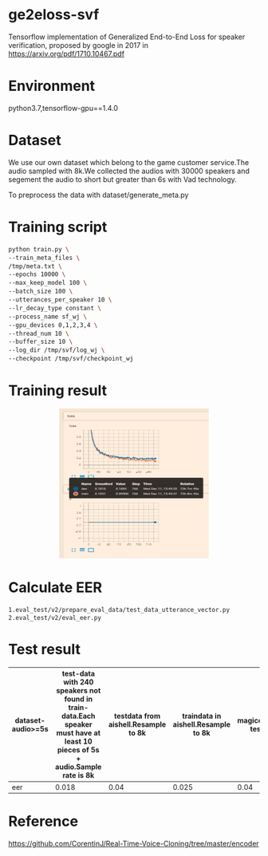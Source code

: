 # ge2eloss-svf
Tensorflow implementation of Generalized End-to-End Loss for speaker verification, proposed by google in 2017 in https://arxiv.org/pdf/1710.10467.pdf

# Environment
python3.7,tensorflow-gpu==1.4.0

# Dataset
We use our own dataset which belong to the game customer service.The audio sampled with 8k.We collected the audios with 30000 speakers and segement the audio to short but greater than 6s with Vad technology.

To preprocess the data with dataset/generate_meta.py

# Training script

```bash
python train.py \
--train_meta_files \
/tmp/meta.txt \
--epochs 10000 \
--max_keep_model 100 \
--batch_size 100 \
--utterances_per_speaker 10 \
--lr_decay_type constant \
--process_name sf_wj \
--gpu_devices 0,1,2,3,4 \
--thread_num 10 \
--buffer_size 10 \
--log_dir /tmp/svf/log_wj \
--checkpoint /tmp/svf/checkpoint_wj
```
# Training result

<div align=center>
  <img src="https://github.com/aijianiula0601/ge2eloss-svf/blob/master/imgs/ge2e_train.jpg"  alt="训练展示" width = "300" height = "300" />
</div>

# Calculate EER

```
1.eval_test/v2/prepare_eval_data/test_data_utterance_vector.py
2.eval_test/v2/eval_eer.py
```

# Test result

| dataset-audio>=5s | test-data with 240 speakers not found in train-data.Each speaker must have at least 10 pieces of 5s + audio.Sample rate is 8k | testdata from aishell.Resample to 8k | traindata in aishell.Resample to 8k | magicdata_mandarin_chinese's test data resample to 8k |
| ------ | ------ | ------ | ------ | ------ |
| eer | 0.018 | 0.04 | 0.025 | 0.04 |

# Reference

https://github.com/CorentinJ/Real-Time-Voice-Cloning/tree/master/encoder
